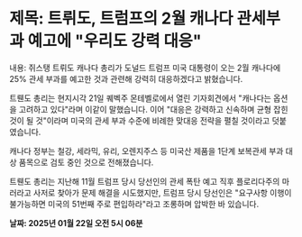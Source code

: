 # **제목: 트뤼도, 트럼프의 2월 캐나다 관세부과 예고에 "우리도 강력 대응"**

  내용: 쥐스탱 트뤼도 캐나다 총리가 도널드 트럼프 미국 대통령이 오는 2월 캐나다에 25% 관세 부과를 예고한 것과 관련해 강력히 대응하겠다고 밝혔습니다.

트뤤도 총리는 현지시각 21일 퀘벡주 몬테벨로에서 열린 기자회견에서 "캐나다는 옵션을 고려하고 있다"라며 이같이 말했습니다. 이어 "대응은 강력하고 신속하며 균형 잡힌 것이 될 것"이라며 미국의 관세 부과 수준에 비례한 맞대응 전략을 펼칠 것이라고 덧붙였습니다.

캐나다 정부는 철강, 세라믹, 유리, 오렌지주스 등 미국산 제품을 1단계 보복관세 부과 대상 품목으로 검토 중인 것으로 전해졌습니다.

트뤤도 총리는 지난해 11월 트럼프 당시 당선인의 관세 폭탄 예고 직후 플로리다주의 마러라고 사저로 찾아가 문제 해결을 시도했지만, 트럼프 당시 당선인은 "요구사항 이행이 불가능하면 미국의 51번째 주로 편입하라"라고 조롱하며 압박한 바 있습니다.

  **날짜: 2025년 01월 22일 오전 5시 06분**